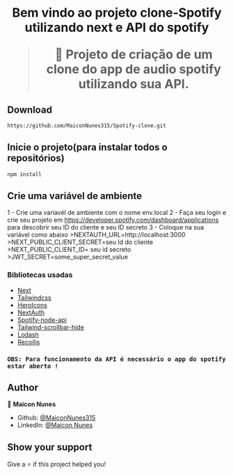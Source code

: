 <h1 align="center">Bem vindo ao projeto clone-Spotify utilizando next e API do spotify

> 🦀 Projeto de criação de um clone do app de audio spotify utilizando sua API.
  
## Download

```sh
https://github.com/MaiconNunes315/Spotify-clone.git
```
  
## Inicie o projeto(para instalar todos o repositórios)

```sh
npm install
```

## Crie uma variável de ambiente 
  
  1 - Crie uma variavél de ambiente com o nome env.local
  2 - Faça seu login e crie seu projeto em https://developer.spotify.com/dashboard/applications para descobrir seu ID do cliente e seu ID secreto
  3 - Coloque na sua variável como abaixo 
    >NEXTAUTH_URL=http://localhost:3000
    >NEXT_PUBLIC_CLIENT_SECRET=seu Id do cliente
    >NEXT_PUBLIC_CLIENT_ID= seu id secreto
    >JWT_SECRET=some_super_secret_value
  
### Bibliotecas usadas

- [Next](https://nextjs.org/)
- [Tailwindcss](https://tailwindcss.com/)
- [HeroIcons](https://heroicons.com/)
- [NextAuth](https://next-auth.js.org/)
- [Spotify-node-api](https://github.com/thelinmichael/spotify-web-api-node)
- [Tailwind-scrollbar-hide](https://www.npmjs.com/package/tailwind-scrollbar-hide)
- [Lodash](https://lodash.com/)
- [Recoiljs](https://recoiljs.org/)
  
### `OBS: Para funcionamento da API é necessário o app do spotify estar aberto !`
  
## Author

👤 **Maicon Nunes**

- Github: [@MaiconNunes315](https://github.com/MaiconNunes315)
- LinkedIn: [@Maicon Nunes](https://www.linkedin.com/in/maicon-nune)

## Show your support

Give a ⭐️ if this project helped you!








